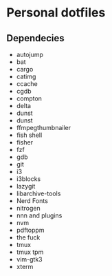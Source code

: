 # Personal dotfiles

## Dependecies

- autojump
- bat
- cargo
- catimg
- ccache
- cgdb
- compton
- delta
- dunst
- dunst
- ffmpegthumbnailer
- fish shell
- fisher
- fzf
- gdb
- git
- i3
- i3blocks
- lazygit
- libarchive-tools
- Nerd Fonts
- nitrogen
- nnn and plugins
- nvm
- pdftoppm
- the fuck
- tmux
- tmux tpm
- vim-gtk3
- xterm


